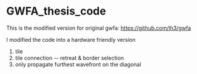 # GWFA_thesis_code
This is the modified version for original gwfa: https://github.com/lh3/gwfa

I modified the code into a hardware friendly version

1. tile
2. tile connection -- retreat & border selection
3. only propagate furthest wavefront on the diagonal
